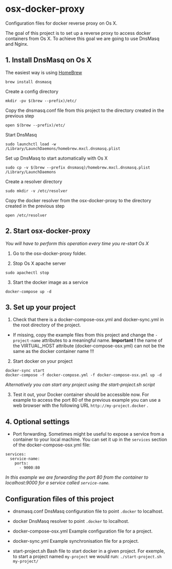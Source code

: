 # osx-docker-proxy

Configuration files for docker reverse proxy on Os X.

The goal of this project is to set up a reverse proxy to access docker containers from Os X.
To achieve this goal we are going to use DnsMasq and Nginx.

## 1. Install DnsMasq on Os X
The easiest way is using [HomeBrew](https://brew.sh)
```
brew install dnsmasq
```
Create a config directory
```
mkdir -pv $(brew --prefix)/etc/
```
Copy the dnsmasq.conf file from this project to the directory created in the previous step
```
open $(brew --prefix)/etc/
```

Start DnsMasq
```
sudo launchctl load -w /Library/LaunchDaemons/homebrew.mxcl.dnsmasq.plist
```

Set up DnsMasq to start automatically with Os X
```
sudo cp -v $(brew --prefix dnsmasq)/homebrew.mxcl.dnsmasq.plist /Library/LaunchDaemons
```

Create a resolver directory
```
sudo mkdir -v /etc/resolver
```

Copy the docker resolver from the osx-docker-proxy to the directory created in the previous step
```
open /etc/resolver
```

## 2. Start osx-docker-proxy
_You will have to perform this operation every time you re-start Os X_

1. Go to the osx-docker-proxy folder.

2. Stop Os X apache server
```
sudo apachectl stop
```
3. Start the docker image as a service
```
docker-compose up -d
```

## 3. Set up your project
1. Check that there is a docker-compose-osx.yml and docker-sync.yml in the root directory of the project.
- If missing, copy the example files from this project and change the `-project-name` attributes to a meaningful name.
**Important !** the name of the VIRTUAL_HOST attribute (docker-compose-osx.yml) can not be the same as the docker container name !!!

2. Start docker on your project
```
docker-sync start
docker-compose -f docker-compose.yml -f docker-compose-osx.yml up -d
```
_Alternatively you can start any project using the start-project.sh script_

3. Test it out, your Docker container should be accessible now.
For example to access the port 80 of the previous example you can use a web browser with the following URL `http://my-project.docker` .


## 4. Optional settings
- Port forwarding.
Sometimes might be useful to expose a service from a container to your local machine.
You can set it up in the `services` section of the docker-compose-osx.yml file:
```
services:
  service-name:
	ports:
	  - 9000:80
```
_In this example we are forwarding the port 80 from the container to localhost:9000 for a service called `service-name`._

Configuration files of this project
-----------------------------------
- dnsmasq.conf
DnsMasq configuration file to point `.docker` to localhost.

- docker
DnsMasq resolver to point `.docker` to localhost.

- docker-compose-osx.yml
Example configuration file for a project.

- docker-sync.yml
Example synchronisation file for a project.

- start-project.sh
Bash file to start docker in a given project.
For exemple, to start a project named `my-project` we would run:
`./start-project.sh my-project/`